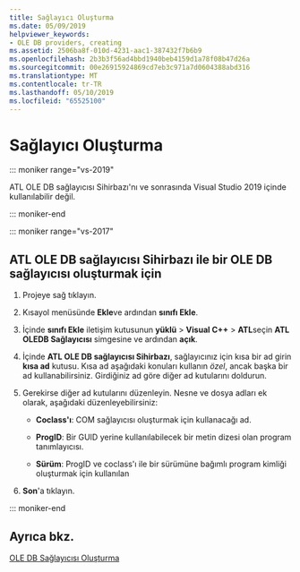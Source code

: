 ```yaml
---
title: Sağlayıcı Oluşturma
ms.date: 05/09/2019
helpviewer_keywords:
- OLE DB providers, creating
ms.assetid: 2506ba8f-010d-4231-aac1-387432f7b6b9
ms.openlocfilehash: 2b3b3f56ad4bbd1940beb4159d1a78f08b47d26a
ms.sourcegitcommit: 00e26915924869cd7eb3c971a7d0604388abd316
ms.translationtype: MT
ms.contentlocale: tr-TR
ms.lasthandoff: 05/10/2019
ms.locfileid: "65525100"
---
```

# <a name="creating-the-provider"></a>Sağlayıcı Oluşturma

::: moniker range="vs-2019"

ATL OLE DB sağlayıcısı Sihirbazı'nı ve sonrasında Visual Studio 2019 içinde kullanılabilir değil.

::: moniker-end

::: moniker range="vs-2017"

## <a name="to-create-an-ole-db-provider-with-the-atl-ole-db-provider-wizard"></a>ATL OLE DB sağlayıcısı Sihirbazı ile bir OLE DB sağlayıcısı oluşturmak için

1. Projeye sağ tıklayın.

1. Kısayol menüsünde **Ekle**ve ardından **sınıfı Ekle**.

1. İçinde **sınıfı Ekle** iletişim kutusunun **yüklü** > **Visual C++**  > **ATL**seçin **ATL OLEDB Sağlayıcısı** simgesine ve ardından **açık**.

1. İçinde **ATL OLE DB sağlayıcısı Sihirbazı**, sağlayıcınız için kısa bir ad girin **kısa ad** kutusu. Kısa ad aşağıdaki konuları kullanın *özel*, ancak başka bir ad kullanabilirsiniz. Girdiğiniz ad göre diğer ad kutularını doldurun.

1. Gerekirse diğer ad kutularını düzenleyin. Nesne ve dosya adları ek olarak, aşağıdaki düzenleyebilirsiniz:

   - **Coclass'ı**: COM sağlayıcısı oluşturmak için kullanacağı ad.

   - **ProgID**: Bir GUID yerine kullanılabilecek bir metin dizesi olan program tanımlayıcısı.

   - **Sürüm**: ProgID ve coclass'ı ile bir sürümüne bağımlı program kimliği oluşturmak için kullanılan

1. **Son**'a tıklayın.

::: moniker-end

## <a name="see-also"></a>Ayrıca bkz.

[OLE DB Sağlayıcısı Oluşturma](../../data/oledb/creating-an-ole-db-provider.md)
